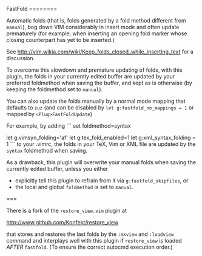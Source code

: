 FastFold ========

Automatic folds (that is, folds generated by a fold method different from `manual`), bog
down VIM considerably in insert mode and often update prematurely (for example, when
inserting an opening fold marker whose closing counterpart has yet to be inserted.)

See http://vim.wikia.com/wiki/Keep_folds_closed_while_inserting_text for a discussion.

To overcome this slowdown and premature updating of folds, with this plugin, the folds in
your currently edited buffer are updated by your preferred foldmethod when saving the
buffer, and kept as is otherwise (by keeping the foldmethod set to `manual`).

You can also update the folds manually by a normal mode mapping that defaults to `zuz`
(and can be disabled by `let g:fastfold_no_mappings = 1` or mapped by `<Plug>FastFoldUpdate`)

For example, by adding ``` set foldmethod=syntax

let g:vimsyn_folding='af' let g:tex_fold_enabled=1 let g:xml_syntax_folding = 1 ``` to
your .vimrc, the folds in your TeX, Vim or XML file are updated by the `syntax` foldmethod
when saving.

As a drawback, this plugin will overwrite your manual folds when saving the currently
edited buffer, unless you either
- explicitly tell this plugin to refrain from it via `g:fastfold_skipfiles`, or
- the local and global `foldmethod` is set to `manual`.


===


There is a fork of the `restore_view.vim` plugin at

http://www.github.com/Konfekt/restore_view

that stores and restores the last folds by the `:mkview` and `:loadview` command and
interplays well with this plugin if `restore_view` is loaded *AFTER* `fastfold`. (To
ensure the correct autocmd execution order.)
